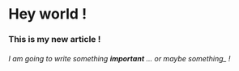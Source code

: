 # Hey world !

### This is my new article !

###### I am going to write something __important__ ... or maybe something_ !
